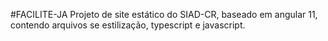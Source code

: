 

#FACILITE-JA
Projeto de site estático do SIAD-CR, baseado em angular 11, contendo arquivos se estilização, typescript e javascript.

